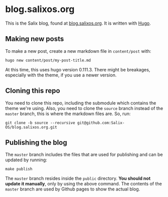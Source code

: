 # blog.salixos.org

This is the Salix blog, found at [blog.salixos.org](https://blog.salixos.org).
It is written with [Hugo](https://gohugo.io/).

## Making new posts

To make a new post, create a new markdown file in `content/post` with:

```
hugo new content/post/my-post-title.md
```

At this time, this uses hugo version 0.111.3. There might be breakages,
especially with the theme, if you use a newer version.

## Cloning this repo

You need to clone this repo, including the submodule which contains the theme
we're using. Also, you need to clone the `source` branch instead of the
`master` branch, this is where the markdown files are. So, run:

```
git clone -b source --recursive git@github.com:Salix-OS/blog.salixos.org.git
```

## Publishing the blog

The `master` branch
includes the files that are used for publishing and can be updated by running:

```
make publish
```

The `master` branch resides inside the `public` directory.
**You should not update it manually**, only by using the above command.
The contents of the `master` branch are used by Github pages to show the
actual blog.

